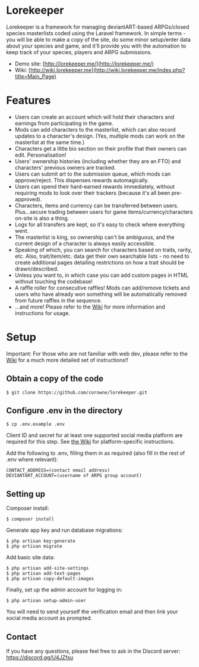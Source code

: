 # Lorekeeper

Lorekeeper is a framework for managing deviantART-based ARPGs/closed species masterlists coded using the Laravel framework. In simple terms - you will be able to make a copy of the site, do some minor setup/enter data about your species and game, and it'll provide you with the automation to keep track of your species, players and ARPG submissions.

- Demo site: [http://lorekeeper.me/](http://lorekeeper.me/)
- Wiki: [http://wiki.lorekeeper.me](http://wiki.lorekeeper.me/index.php?title=Main_Page)

# Features

- Users can create an account which will hold their characters and earnings from participating in the game.
- Mods can add characters to the masterlist, which can also record updates to a character's design. (Yes, multiple mods can work on the masterlist at the same time.)
- Characters get a little bio section on their profile that their owners can edit. Personalisation!
- Users' ownership histories (including whether they are an FTO) and characters' previous owners are tracked.
- Users can submit art to the submission queue, which mods can approve/reject. This dispenses rewards automagically.
- Users can spend their hard-earned rewards immediately, without requiring mods to look over their trackers (because it's all been pre-approved).
- Characters, items and currency can be transferred between users. Plus...secure trading between users for game items/currency/characters on-site is also a thing.
- Logs for all transfers are kept, so it's easy to check where everything went.
- The masterlist is king, so ownership can't be ambiguous, and the current design of a character is always easily accessible.
- Speaking of which, you can search for characters based on traits, rarity, etc. Also, trait/item/etc. data get their own searchable lists - no need to create additional pages detailing restrictions on how a trait should be drawn/described.
- Unless you want to, in which case you can add custom pages in HTML without touching the codebase!
- A raffle roller for consecutive raffles! Mods can add/remove tickets and users who have already won something will be automatically removed from future raffles in the sequence.
- ...and more! Please refer to the [Wiki](http://wiki.lorekeeper.me/index.php?title=Category:Documentation) for more information and instructions for usage.

# Setup

Important: For those who are not familiar with web dev, please refer to the [Wiki](http://wiki.lorekeeper.me/index.php?title=Tutorial:_Setting_Up) for a much more detailed set of instructions!!

## Obtain a copy of the code

```
$ git clone https://github.com/corowne/lorekeeper.git
```

## Configure .env in the directory

```
$ cp .env.example .env
```

Client ID and secret for at least one supported social media platform are required for this step. See [the Wiki](http://wiki.lorekeeper.me/index.php?title=Category:Social_Media_Authentication) for platform-specific instructions.

Add the following to .env, filling them in as required (also fill in the rest of .env where relevant):

```
CONTACT_ADDRESS=(contact email address)
DEVIANTART_ACCOUNT=(username of ARPG group account)
```

## Setting up

Composer install:

```
$ composer install
```

Generate app key and run database migrations:

```
$ php artisan key:generate
$ php artisan migrate
```

Add basic site data:

```
$ php artisan add-site-settings
$ php artisan add-text-pages
$ php artisan copy-default-images
```

Finally, set up the admin account for logging in:

```
$ php artisan setup-admin-user
```

You will need to send yourself the verification email and then link your social media account as prompted.

## Contact

If you have any questions, please feel free to ask in the Discord server: https://discord.gg/U4JZfsu
